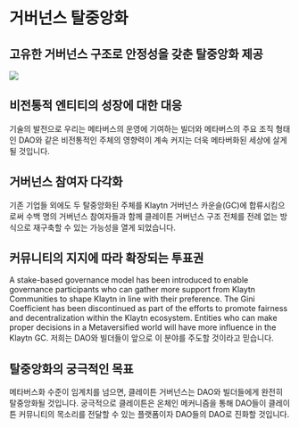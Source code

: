 # 거버넌스 탈중앙화

## 고유한 거버넌스 구조로 안정성을 갖춘 탈중앙화 제공

![](/img/learn/governance.png)

## 비전통적 엔티티의 성장에 대한 대응 <a href="#response-to-non-traditional-entities" id="response-to-non-traditional-entities"></a>

기술의 발전으로 우리는 메타버스의 운영에 기여하는 빌더와 메타버스의 주요 조직 형태인 DAO와 같은 비전통적인 주체의 영향력이 계속 커지는 더욱 메타버화된 세상에 살게 될 것입니다.

## 거버넌스 참여자 다각화 <a href="#diversification-of-governance-participants" id="diversification-of-governance-participants"></a>

기존 기업들 외에도 두 탈중앙화된 주체를 Klaytn 거버넌스 카운슬(GC)에 합류시킴으로써 수백 명의 거버넌스 참여자들과 함께 클레이튼 거버넌스 구조 전체를 전례 없는 방식으로 재구축할 수 있는 가능성을 열게 되었습니다.

## 커뮤니티의 지지에 따라 확장되는 투표권 <a href="#voting-power-that-scales-with-community-support" id="voting-power-that-scales-with-community-support"></a>

A stake-based governance model has been introduced to enable governance participants who can gather more support from Klaytn Communities to shape Klaytn in line with their preference. The Gini Coefficient has been discontinued as part of the efforts to promote fairness and decentralization within the Klaytn ecosystem. Entities who can make proper decisions in a Metaversified world will have more influence in the Klaytn GC. 저희는 DAO와 빌더들이 앞으로 이 분야를 주도할 것이라고 믿습니다.

## 탈중앙화의 궁극적인 목표 <a href="#ultimate-goal-of-decentralization" id="ultimate-goal-of-decentralization"></a>

메타버스화 수준이 임계치를 넘으면, 클레이튼 거버넌스는 DAO와 빌더들에게 완전히 탈중앙화될 것입니다. 궁극적으로 클레이튼은 온체인 메커니즘을 통해 DAO들이 클레이튼 커뮤니티의 목소리를 전달할 수 있는 플랫폼이자 DAO들의 DAO로 진화할 것입니다.
